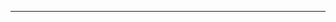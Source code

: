 <!--
CO_OP_TRANSLATOR_METADATA:
{
  "original_hash": "685f55cb07de19b52a30ce6e8b6d889e",
  "translation_date": "2025-08-28T21:03:49+00:00",
  "source_file": "03-CoreGenerativeAITechniques/README.md",
  "language_code": "lt"
}
-->


---

